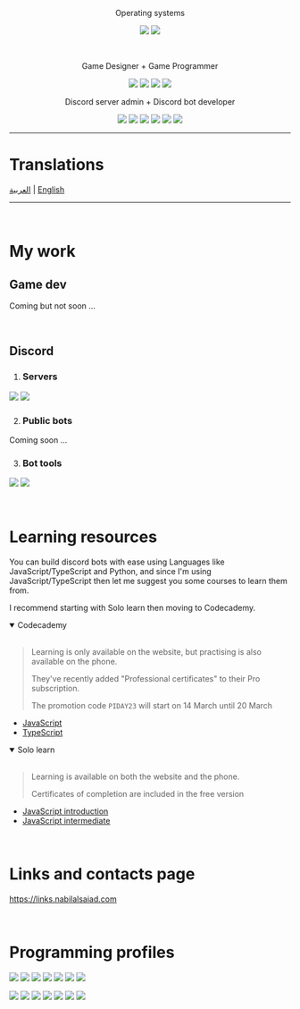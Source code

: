 <div align="center">

Operating systems

![](https://img.shields.io/badge/windows-%230078D6.svg?&style=for-the-badge&logo=windows&logoColor=white)
![](https://img.shields.io/badge/Android-3DDC84?style=for-the-badge&logo=android&logoColor=white)

<br>

Game Designer + Game Programmer

![](https://img.shields.io/badge/Unity-FFFFFF?logo=unity&logoColor=100000)
![](https://img.shields.io/badge/C%23-purple?logo=csharp&logoColor=white)
![](https://img.shields.io/badge/Visual%20studio-5C2D91?logo=visual%20studio&logoColor=white)
![](https://img.shields.io/badge/Plastic%20SCM-orange?logo=plastic%20scm&logoColor=white)

Discord server admin + Discord bot developer

![](https://img.shields.io/badge/Node.js-339933?logo=nodedotjs&logoColor=white)
![](https://img.shields.io/badge/JavaScript-323330?logo=javascript&logoColor=F7DF1E)
![](https://img.shields.io/badge/TypeScript-007ACC?logo=typescript&logoColor=white)
![](https://img.shields.io/badge/VSCode-0078D4?logo=visual%20studio%20code&logoColor=white)
![](https://img.shields.io/badge/npm-CB3837?logo=npm&logoColor=white)
![](https://img.shields.io/badge/GitHub-100000?logo=github&logoColor=white)

</div>

---

# Translations

<div align="left">

[العربية](README.md) | [English](README.en.md)

</div>

---

<br>

# My work

## Game dev

Coming but not soon ...

<br>

## Discord

1. ### Servers

[![](https://dcbadge.vercel.app/api/server/saudign?style=flat)](https://discord.gg/saudign)
[![](https://dcbadge.vercel.app/api/server/sPfG5RR6A4?style=flat)](https://discord.gg/sPfG5RR6A4)

<!-- [![](https://dcbadge.vercel.app/api/server/Jfd6GbqMhw?style=flat)](https://discord.gg/Jfd6GbqMhw) -->

2. ### Public bots

Coming soon ...

3. ### Bot tools

[![](https://img.shields.io/badge/halfbot-white?logo=npm)](https://www.npmjs.com/package/halfbot)
[![](<https://img.shields.io/badge/paths%20manager_(name_will_change)-white?logo=npm>)](https://www.npmjs.com/package/paths-manager)

<br>

# Learning resources

You can build discord bots with ease using Languages like JavaScript/TypeScript and Python, and since I'm using JavaScript/TypeScript then let me suggest you some courses to learn them from.

I recommend starting with Solo learn then moving to Codecademy.

<details open="open">
<summary>Codecademy</summary>

<br>

> Learning is only available on the website, but practising is also available on the phone.
>
> They've recently added "Professional certificates" to their Pro subscription.
>
> The promotion code `PIDAY23` will start on 14 March until 20 March

-   <a href="https://www.pntra.com/t/2-468117-294213-213588" target="_blank" rel="sponsored">JavaScript</a>
-   <a href="https://www.pntra.com/t/2-468138-294213-213588" target="_blank" rel="sponsored">TypeScript</a>

</details>

<details open="open">
<summary>Solo learn</summary>

<br>

> Learning is available on both the website and the phone.
>
> Certificates of completion are included in the free version

-   <a href="https://www.sololearn.com/learn/courses/javascript-introduction" target="_blank">JavaScript introduction</a>
-   <a href="https://www.sololearn.com/learn/courses/javascript-intermediate" target="_blank">JavaScript intermediate</a>

</details>

<br>

# Links and contacts page

https://links.nabilalsaiad.com

<br>

# Programming profiles

[![](https://img.shields.io/badge/npm-black?logo=npm&logoColor=white)](https://www.npmjs.com/~nabil_alsaiad)
[![](https://img.shields.io/badge/Solo%20learn-black?logo=sololearn&logoColor=white)](https://www.sololearn.com/profile/17032869)
[![](https://img.shields.io/badge/Free%20code%20camp-black?logo=freecodecamp&logoColor=white)](https://www.freecodecamp.org/Nabil_Alsaiad)
[![](https://img.shields.io/badge/Codecademy-black?logo=codecademy&logoColor=white)](https://www.codecademy.com/profiles/Nabil_Alsaiad)
[![](https://img.shields.io/badge/Exercism-black?logo=exercism&logoColor=white)](https://exercism.org/profiles/Nabil-Alsaiad)
[![](https://img.shields.io/badge/Hacker%20rank-black?logo=hackerrank&logoColor=white)](https://www.hackerrank.com/Nabil_Alsaiad)
[![](https://img.shields.io/badge/Codingame-black?logo=codingame&logoColor=white)](https://www.codingame.com/profile/c76e910d186faa93e6d05766fe135ba36322535)

[![](https://img.shields.io/badge/npm-white?logo=npm&logoColor=black)](https://www.npmjs.com/~nabil_alsaiad)
[![](https://img.shields.io/badge/Solo%20learn-white?logo=sololearn&logoColor=black)](https://www.sololearn.com/profile/17032869)
[![](https://img.shields.io/badge/Free%20code%20camp-white?logo=freecodecamp&logoColor=black)](https://www.freecodecamp.org/Nabil_Alsaiad)
[![](https://img.shields.io/badge/Codecademy-white?logo=codecademy&logoColor=black)](https://www.codecademy.com/profiles/Nabil_Alsaiad)
[![](https://img.shields.io/badge/Exercism-white?logo=exercism&logoColor=black)](https://exercism.org/profiles/Nabil-Alsaiad)
[![](https://img.shields.io/badge/Hacker%20rank-white?logo=hackerrank&logoColor=black)](https://www.hackerrank.com/Nabil_Alsaiad)
[![](https://img.shields.io/badge/Codingame-white?logo=codingame&logoColor=black)](https://www.codingame.com/profile/c76e910d186faa93e6d05766fe135ba36322535)
